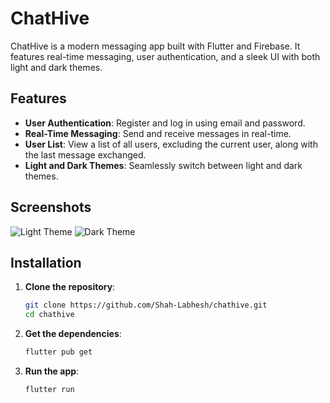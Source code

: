 # ChatHive

ChatHive is a modern messaging app built with Flutter and Firebase. It features real-time messaging, user authentication, and a sleek UI with both light and dark themes.

## Features

- **User Authentication**: Register and log in using email and password.
- **Real-Time Messaging**: Send and receive messages in real-time.
- **User List**: View a list of all users, excluding the current user, along with the last message exchanged.
- **Light and Dark Themes**: Seamlessly switch between light and dark themes.

## Screenshots

![Light Theme](assets/screenshots/light_theme.png)
![Dark Theme](assets/screenshots/dark_theme.png)

## Installation

1. **Clone the repository**:
   ```bash
   git clone https://github.com/Shah-Labhesh/chathive.git
   cd chathive

2. **Get the dependencies**:
   ```bash
   flutter pub get

3. **Run the app**:
    ```bash
    flutter run
